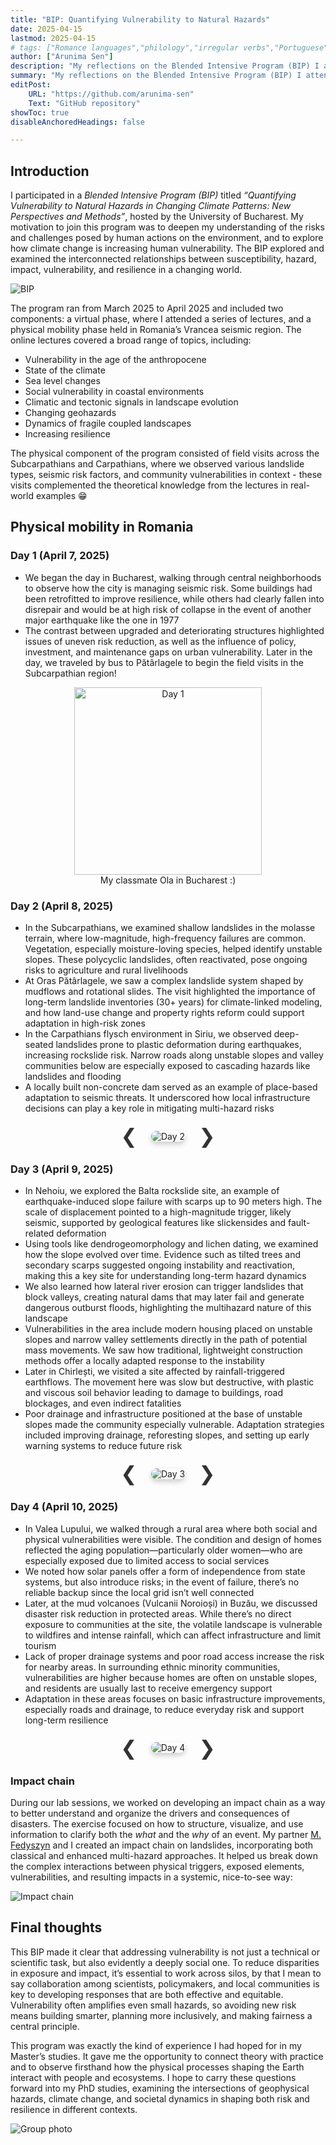```yaml
---
title: "BIP: Quantifying Vulnerability to Natural Hazards" 
date: 2025-04-15
lastmod: 2025-04-15
# tags: ["Romance languages","philology","irregular verbs","Portuguese","Italian","French","Spanish","simulations","dataset","python"]
author: ["Arunima Sen"]
description: "My reflections on the Blended Intensive Program (BIP) I attended from the University of Bucharest!"
summary: "My reflections on the Blended Intensive Program (BIP) I attended from the University of Bucharest!"
editPost:
    URL: "https://github.com/arunima-sen"
    Text: "GitHub repository"
showToc: true
disableAnchoredHeadings: false

---
```


## Introduction
I participated in a *Blended Intensive Program (BIP)* titled _“Quantifying Vulnerability to Natural Hazards in Changing Climate Patterns: New Perspectives and Methods”_, hosted by the University of Bucharest. My motivation to join this program was to deepen my understanding of the risks and challenges posed by human actions on the environment, and to explore how climate change is increasing human vulnerability.  The BIP explored and examined the interconnected relationships between susceptibility, hazard, impact, vulnerability, and resilience in a changing world. 

![BIP](/BIP/bg.jpg)


The program ran from March 2025 to April 2025 and included two components: a virtual phase, where I attended a series of lectures, and a physical mobility phase held in Romania’s Vrancea seismic region. The online lectures covered a broad range of topics, including:
- Vulnerability in the age of the anthropocene 
- State of the climate 
- Sea level changes 
- Social vulnerability in coastal environments 
- Climatic and tectonic signals in landscape evolution 
- Changing geohazards 
- Dynamics of fragile coupled landscapes 
- Increasing resilience 

The physical component of the program consisted of field visits across the Subcarpathians and Carpathians, where we observed various landslide types, seismic risk factors, and community vulnerabilities in context - these visits complemented the theoretical knowledge from the lectures in real-world examples 😁

## Physical mobility in Romania
### Day 1 (April 7, 2025)
- We began the day in Bucharest, walking through central neighborhoods to observe how the city is managing seismic risk. Some buildings had been retrofitted to improve resilience, while others had clearly fallen into disrepair and would be at high risk of collapse in the event of another major earthquake like the one in 1977
- The contrast between upgraded and deteriorating structures highlighted issues of uneven risk reduction, as well as the influence of policy, investment, and maintenance gaps on urban vulnerability. Later in the day, we traveled by bus to Pătârlagele to begin the field visits in the Subcarpathian region!

<figure style="text-align: center;">
  <img src="/BIP/bipDay1.jpeg" alt="Day 1" style="width:300px; display: block; margin-left: auto; margin-right: auto;">
  <figcaption style="font-weight: normal;">My classmate Ola in Bucharest :)</figcaption>
</figure>



### Day 2 (April 8, 2025)
- In the Subcarpathians, we examined shallow landslides in the molasse terrain, where low-magnitude, high-frequency failures are common. Vegetation, especially moisture-loving species, helped identify unstable slopes. These polycyclic landslides, often reactivated, pose ongoing risks to agriculture and rural livelihoods
- At Oras Pătârlagele, we saw a complex landslide system shaped by mudflows and rotational slides. The visit highlighted the importance of long-term landslide inventories (30+ years) for climate-linked modeling, and how land-use change and property rights reform could support adaptation in high-risk zones
- In the Carpathians flysch environment in Siriu, we observed deep-seated landslides prone to plastic deformation during earthquakes, increasing rockslide risk. Narrow roads along unstable slopes and valley communities below are especially exposed to cascading hazards like landslides and flooding
- A locally built non-concrete dam served as an example of place-based adaptation to seismic threats. It underscored how local infrastructure decisions can play a key role in mitigating multi-hazard risks


<div class="carousel-container">
  <button class="carousel-button" onclick="changeSlide(-1)">&#10094;</button>
  <img id="carousel-image" src="/BIP/bipDay2_1.jpeg" alt="Day 2" class="carousel-img">
  <button class="carousel-button" onclick="changeSlide(1)">&#10095;</button>
</div>

<script>
  const images = [
    "/BIP/bipDay2_1.jpeg",
    "/BIP/bipDay2_2.jpg",
    "/BIP/bipDay2_3.jpeg",
    "/BIP/bipDay2_4.jpg",
    "/BIP/bipDay2_5.jpg"
  ];
  let currentIndex = 0;
  function changeSlide(direction) {
    currentIndex = (currentIndex + direction + images.length) % images.length;
    document.getElementById("carousel-image").src = images[currentIndex];
  }
</script>

<style>
.carousel-container {
  display: flex;
  align-items: center;
  justify-content: center;
  gap: 1rem;
  margin: 1rem 0;
}
.carousel-img {
  max-height: 400px;
  border-radius: 10px;
  box-shadow: 0 4px 8px rgba(0,0,0,0.2);
}
.carousel-button {
  background-color: transparent;
  border: none;
  font-size: 2rem;
  cursor: pointer;
  color: #333;
}
.carousel-button:hover {
  color: #007acc;
}
</style>


### Day 3 (April 9, 2025)
- In Nehoiu, we explored the Balta rockslide site, an example of earthquake-induced slope failure with scarps up to 90 meters high. The scale of displacement pointed to a high-magnitude trigger, likely seismic, supported by geological features like slickensides and fault-related deformation
- Using tools like dendrogeomorphology and lichen dating, we examined how the slope evolved over time. Evidence such as tilted trees and secondary scarps suggested ongoing instability and reactivation, making this a key site for understanding long-term hazard dynamics
- We also learned how lateral river erosion can trigger landslides that block valleys, creating natural dams that may later fail and generate dangerous outburst floods, highlighting the multihazard nature of this landscape
- Vulnerabilities in the area include modern housing placed on unstable slopes and narrow valley settlements directly in the path of potential mass movements. We saw how traditional, lightweight construction methods offer a locally adapted response to the instability
- Later in Chirlești, we visited a site affected by rainfall-triggered earthflows. The movement here was slow but destructive, with plastic and viscous soil behavior leading to damage to buildings, road blockages, and even indirect fatalities
- Poor drainage and infrastructure positioned at the base of unstable slopes made the community especially vulnerable. Adaptation strategies included improving drainage, reforesting slopes, and setting up early warning systems to reduce future risk

<div class="carousel-container">
  <button class="carousel-button" onclick="changeSlide3(-1)">&#10094;</button>
  <img id="carousel-image-3" src="/BIP/bipDay3_1.jpeg" alt="Day 3" class="carousel-img">
  <button class="carousel-button" onclick="changeSlide3(1)">&#10095;</button>
</div>

<script>
  const images3 = [
    "/BIP/bipDay3_1.jpeg",
    "/BIP/bipDay3_2.jpg",
    "/BIP/bipDay3_3.png"
  ];
  let currentIndex3 = 0;
  function changeSlide3(direction) {
    currentIndex3 = (currentIndex3 + direction + images3.length) % images3.length;
    document.getElementById("carousel-image-3").src = images3[currentIndex3];
  }
</script>


### Day 4 (April 10, 2025)
- In Valea Lupului, we walked through a rural area where both social and physical vulnerabilities were visible. The condition and design of homes reflected the aging population—particularly older women—who are especially exposed due to limited access to social services
- We noted how solar panels offer a form of independence from state systems, but also introduce risks; in the event of failure, there’s no reliable backup since the local grid isn’t well connected
- Later, at the mud volcanoes (Vulcanii Noroioși) in Buzău, we discussed disaster risk reduction in protected areas. While there’s no direct exposure to communities at the site, the volatile landscape is vulnerable to wildfires and intense rainfall, which can affect infrastructure and limit tourism
- Lack of proper drainage systems and poor road access increase the risk for nearby areas. In surrounding ethnic minority communities, vulnerabilities are higher because homes are often on unstable slopes, and residents are usually last to receive emergency support
- Adaptation in these areas focuses on basic infrastructure improvements, especially roads and drainage, to reduce everyday risk and support long-term resilience
<div class="carousel-container">
  <button class="carousel-button" onclick="changeSlide4(-1)">&#10094;</button>
  <img id="carousel-image-4" src="/BIP/bipDay4_1.jpg" alt="Day 4" class="carousel-img">
  <button class="carousel-button" onclick="changeSlide4(1)">&#10095;</button>
</div>

<script>
  const images4 = [
    "/BIP/bipDay4_1.jpg",
    "/BIP/bipDay4_2.png",
    "/BIP/bipDay4_3.png"
  ];
  let currentIndex4 = 0;
  function changeSlide4(direction) {
    currentIndex4 = (currentIndex4 + direction + images4.length) % images4.length;
    document.getElementById("carousel-image-4").src = images4[currentIndex4];
  }
</script>


### Impact chain
During our lab sessions, we worked on developing an impact chain as a way to better understand and organize the drivers and consequences of disasters. The exercise focused on how to structure, visualize, and use information to clarify both the _what_ and the _why_ of an event. My partner [M. Fedyszyn](https://maria-anna-gis.github.io/) and I created an impact chain on landslides, incorporating both classical and enhanced multi-hazard approaches. It helped us break down the complex interactions between physical triggers, exposed elements, vulnerabilities, and resulting impacts in a systemic, nice-to-see way: 


![Impact chain](/BIP/impact_chain.png)

<!-- <img src="/BIP/impact_chain.png" alt="Impact chain style="max-width: 100%; height: auto; border-radius: 10px;"> -->




## Final thoughts
This BIP made it clear that addressing vulnerability is not just a technical or scientific task, but also evidently a deeply social one. To reduce disparities in exposure and impact, it’s essential to work across silos, by that I mean to say collaboration among scientists, policymakers, and local communities is key to developing responses that are both effective and equitable. Vulnerability often amplifies even small hazards, so avoiding new risk means building smarter, planning more inclusively, and making fairness a central principle. 

This program was exactly the kind of experience I had hoped for in my Master’s studies. It gave me the opportunity to connect theory with practice and to observe firsthand how the physical processes shaping the Earth interact with people and ecosystems. I hope to carry these questions forward into my PhD studies, examining the intersections of geophysical hazards, climate change, and societal dynamics in shaping both risk and resilience in different contexts. 

![Group photo](/BIP/bip_grp.jpg)